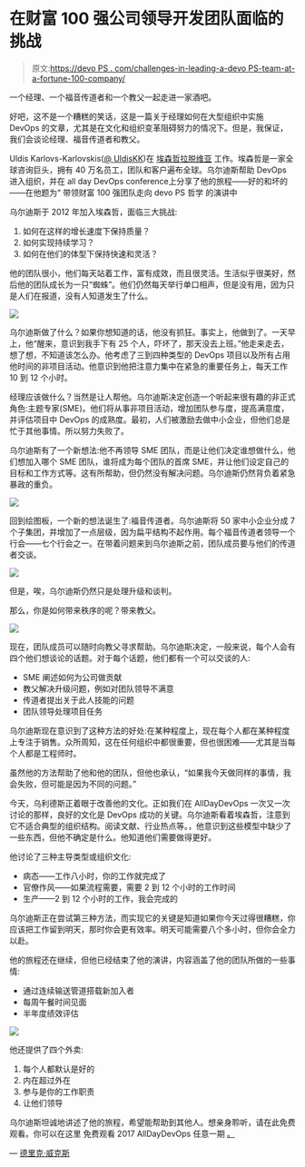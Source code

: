 # 在财富 100 强公司领导开发团队面临的挑战

> 原文:[https://devo PS . com/challenges-in-leading-a-devo PS-team-at-a-fortune-100-company/](https://devops.com/challenges-in-leading-a-devops-team-at-a-fortune-100-company/)

一个经理、一个福音传道者和一个教父一起走进一家酒吧。

好吧，这不是一个糟糕的笑话，这是一篇关于经理如何在大型组织中实施 DevOps 的文章，尤其是在文化和组织变革阻碍努力的情况下。但是，我保证，我们会谈论经理、福音传道者和教父。

Uldis Karlovs-Karlovskis([@ UldisKK](https://www.google.com/url?q=https://twitter.com/UldisKK&sa=D&ust=1520265181420000&usg=AFQjCNElm98Bjnk_X-IDTL7dC5UiaaCXXQ))在 [埃森哲拉脱维亚](https://www.google.com/url?q=https://www.accenture.com/lv-en&sa=D&ust=1520265181421000&usg=AFQjCNEwF0bno6si3ugWK8J9hW4n0Bdwrw) 工作。埃森哲是一家全球咨询巨头，拥有 40 万名员工，团队和客户遍布全球。乌尔迪斯帮助 DevOps 进入组织，并在 all day DevOps conference上分享了他的旅程——好的和坏的——在他题为“ 带领财富 100 强团队走向 devo PS 哲学 的演讲中

乌尔迪斯于 2012 年加入埃森哲，面临三大挑战:

1.  如何在这样的增长速度下保持质量？
2.  如何实现持续学习？
3.  如何在他们的体型下保持快速和灵活？

他的团队很小，他们每天站着工作，富有成效，而且很灵活。生活似乎很美好，然后他的团队成长为一只“蜘蛛”。他们仍然每天举行单口相声，但是没有用，因为只是人们在报道，没有人知道发生了什么。

![](../Images/92d98cc92c965d9c4eda87c04f87ef2f.png)

乌尔迪斯做了什么？如果你想知道的话，他没有抓狂。事实上，他做到了。一天早上，他“醒来，意识到我手下有 25 个人，吓坏了，那天没去上班。”他走来走去，想了想，不知道该怎么办。他考虑了三到四种类型的 DevOps 项目以及所有占用他时间的非项目活动。他意识到他把注意力集中在紧急的重要任务上，每天工作 10 到 12 个小时。

经理应该做什么？当然是让人帮他。乌尔迪斯决定创造一个听起来很有趣的非正式角色:主题专家(SME)。他们将从事非项目活动，增加团队参与度，提高满意度，并评估项目中 DevOps 的成熟度。最初，人们被激励去做中小企业，但他们总是忙于其他事情。所以努力失败了。

乌尔迪斯有了一个新想法:他不再领导 SME 团队，而是让他们决定谁想做什么，他们想加入哪个 SME 团队，谁将成为每个团队的首席 SME，并让他们设定自己的目标和工作方式等。这有所帮助，但仍然没有解决问题。乌尔迪斯仍然背负着紧急暴政的重负。

![](../Images/06bb77d29e99779c104aa4d59eb13f80.png)

回到绘图板，一个新的想法诞生了:福音传道者。乌尔迪斯将 50 家中小企业分成 7 个子集团，并增加了一点层级，因为扁平结构不起作用。每个福音传道者领导一个行会——七个行会之一。在带着问题来到乌尔迪斯之前，团队成员要与他们的传道者交谈。

![](../Images/f5c330ef4e060dc3abdc80207e5e80ee.png)

但是，唉，乌尔迪斯仍然只是处理升级和谈判。

那么，你是如何带来秩序的呢？带来教父。

![](../Images/0b1ef0f0d3c8e5143b34d4eb28900ce4.png)

现在，团队成员可以随时向教父寻求帮助。乌尔迪斯决定，一般来说，每个人会有四个他们想谈论的话题。对于每个话题，他们都有一个可以交谈的人:

*   SME 阐述如何为公司做贡献
*   教父解决升级问题，例如对团队领导不满意
*   传道者提出关于此人技能的问题
*   团队领导处理项目任务

乌尔迪斯现在意识到了这种方法的好处:在某种程度上，现在每个人都在某种程度上专注于销售。众所周知，这在任何组织中都很重要，但也很困难——尤其是当每个人都是工程师时。

虽然他的方法帮助了他和他的团队，但他也承认，“如果我今天做同样的事情，我会失败，但可能是因为不同的问题。”

今天，乌利德斯正着眼于改善他的文化。正如我们在 AllDayDevOps 一次又一次讨论的那样，良好的文化是 DevOps 成功的关键。乌尔迪斯看着埃森哲，注意到它不适合典型的组织结构。阅读文献、行业热点等。，他意识到这些模型中缺少了一些东西，但他不确定是什么。他知道他们需要做得更好。

他讨论了三种主导类型或组织文化:

*   病态——工作八小时，你的工作就完成了
*   官僚作风——如果流程需要，需要 2 到 12 个小时的工作时间
*   生产——2 到 12 个小时的工作，我会完成的

乌尔迪斯正在尝试第三种方法，而实现它的关键是知道如果你今天过得很糟糕，你应该把工作留到明天，那时你会更有效率。明天可能需要八个多小时，但你会全力以赴。

他的旅程还在继续，但他已经结束了他的演讲，内容涵盖了他的团队所做的一些事情:

*   通过连续输送管道搭载新加入者
*   每周午餐时间见面
*   半年度绩效评估

![](../Images/126402ef3760ff0431551fc77956464a.png)

他还提供了四个外卖:

1.  每个人都默认是好的
2.  内在超过外在
3.  参与是你的工作职责
4.  让他们领导

乌尔迪斯坦诚地讲述了他的旅程，希望能帮助到其他人。想亲身聆听，请在此免费观看。你可以在这里 免费观看 2017 AllDayDevOps 任意一期 [。](https://www.google.com/url?q=https://www.alldaydevops.com/all-day-devops-2017-recordings&sa=D&ust=1520265181425000&usg=AFQjCNFgWFtvYpdaGDpaSPxf5B82C5rbaw)

— [德里克·威克斯](https://devops.com/author/derek-e-weeks/)
